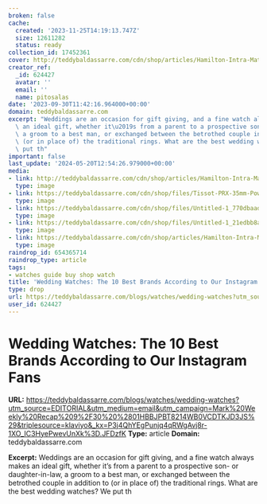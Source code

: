 ```yaml
---
broken: false
cache:
  created: '2023-11-25T14:19:13.747Z'
  size: 12611282
  status: ready
collection_id: 17452361
cover: http://teddybaldassarre.com/cdn/shop/articles/Hamilton-Intra-Matic-Chronograph-H-FI.jpg?v=1695742790
creator_ref:
  _id: 624427
  avatar: ''
  email: ''
  name: pitosalas
date: '2023-09-30T11:42:16.964000+00:00'
domain: teddybaldassarre.com
excerpt: "Weddings are an occasion for gift giving, and a fine watch always makes\
  \ an ideal gift, whether it\u2019s from a parent to a prospective son- or daughter-in-law,\
  \ a groom to a best man, or exchanged between the betrothed couple in addition to\
  \ (or in place of) the traditional rings. What are the best wedding watches? We\
  \ put th"
important: false
last_update: '2024-05-20T12:54:26.979000+00:00'
media:
- link: http://teddybaldassarre.com/cdn/shop/articles/Hamilton-Intra-Matic-Chronograph-H-FI.jpg?v=1695742790
  type: image
- link: https://teddybaldassarre.com/cdn/shop/files/Tissot-PRX-35mm-Powermatic-blue-2_x800.jpg?v=1687802802
  type: image
- link: https://teddybaldassarre.com/cdn/shop/files/Untitled-1_770dbaad-0587-4bfd-badc-e08587731b6d_x800.jpg?v=1691522147
  type: image
- link: https://teddybaldassarre.com/cdn/shop/files/Untitled-1_21edbb8a-5552-4264-bf89-50a4e1329df1_x800.jpg?v=1694541158
  type: image
- link: https://teddybaldassarre.com/cdn/shop/articles/Hamilton-Intra-Matic-Chronograph-H-FI_2000x.jpg?v=1695742790
  type: image
raindrop_id: 654365714
raindrop_type: article
tags:
- watches guide buy shop watch
title: 'Wedding Watches: The 10 Best Brands According to Our Instagram Fans'
type: drop
url: https://teddybaldassarre.com/blogs/watches/wedding-watches?utm_source=EDITORIAL&utm_medium=email&utm_campaign=Mark%20Weekly%20Recap%209%2F30%20%2801HBBJPBT8214WB0VCDTKJD3JS%29&triplesource=klaviyo&_kx=P3j4QhYEgPunjq4qRWgAvj8r-1XO_IC3HyePwevUnXk%3D.JFDzfK
user_id: 624427
---
```


# Wedding Watches: The 10 Best Brands According to Our Instagram Fans

**URL:** https://teddybaldassarre.com/blogs/watches/wedding-watches?utm_source=EDITORIAL&utm_medium=email&utm_campaign=Mark%20Weekly%20Recap%209%2F30%20%2801HBBJPBT8214WB0VCDTKJD3JS%29&triplesource=klaviyo&_kx=P3j4QhYEgPunjq4qRWgAvj8r-1XO_IC3HyePwevUnXk%3D.JFDzfK
**Type:** article
**Domain:** teddybaldassarre.com

**Excerpt:** Weddings are an occasion for gift giving, and a fine watch always makes an ideal gift, whether it’s from a parent to a prospective son- or daughter-in-law, a groom to a best man, or exchanged between the betrothed couple in addition to (or in place of) the traditional rings. What are the best wedding watches? We put th
